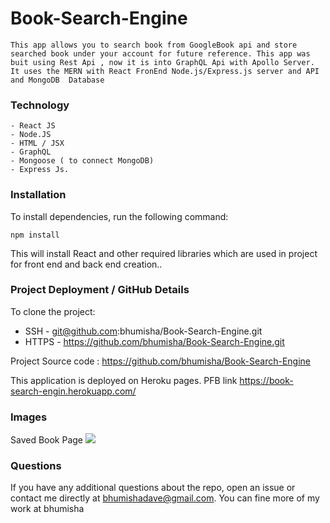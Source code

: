 # Book-Search-Engine

    This app allows you to search book from GoogleBook api and store searched book under your account for future reference. This app was buit using Rest Api , now it is into GraphQL Api with Apollo Server. It uses the MERN with React FronEnd Node.js/Express.js server and API and MongoDB  Database

### Technology 
    - React JS
    - Node.JS
    - HTML / JSX
    - GraphQL
    - Mongoose ( to connect MongoDB)
    - Express Js.
    

### Installation

To install dependencies, run the following command: 

```npm install```

This will install React and other required libraries which are used in project for front end and back end creation..

### Project Deployment / GitHub Details

To clone the project:
- SSH - git@github.com:bhumisha/Book-Search-Engine.git
- HTTPS - https://github.com/bhumisha/Book-Search-Engine.git
 
Project Source code : https://github.com/bhumisha/Book-Search-Engine

This application is deployed on Heroku pages. PFB link
https://book-search-engin.herokuapp.com/

### Images
Saved Book Page
![](./client/public/savedBook.png)


### Questions
If you have any additional questions about the repo, open an issue or contact me directly at bhumishadave@gmail.com. 
You can fine more of my work at bhumisha
